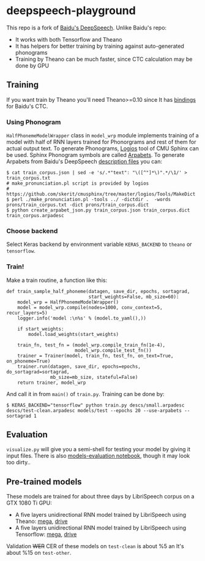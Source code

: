 # deepspeech-playground

This repo is a fork of [Baidu's DeepSpeech](https://github.com/baidu-research/ba-dls-deepspeech).  Unlike Baidu's repo:

- It works with both Tensorflow and Theano
- It has helpers for better training by training against auto-generated phonograms
- Training by Theano can be much faster, since CTC calculation may be done by GPU


## Training

If you want train by Theano you'll need Theano>=0.10 since It has [bindings](http://deeplearning.net/software/theano_versions/dev/library/tensor/nnet/ctc.html) for Baidu's CTC.

### Using Phonogram

`HalfPhonemeModelWrapper` class in `model_wrp` module implements training of a model with half of RNN layers trained for Phonorgrams and rest of them for actual output text. To generate Phonograms, [Logios](https://github.com/skerit/cmusphinx/tree/master/logios) tool of CMU Sphinx can be used.  Sphinx Phonogram symbols are called [Arpabets](http://www.speech.cs.cmu.edu/cgi-bin/cmudict).  To generate Arpabets from Baidu's DeepSpeech [description files](https://github.com/baidu-research/ba-dls-deepspeech#data) you can:
```
$ cat train_corpus.json | sed -e 's/.*"text": "\([^"]*\)".*/\1/' > train_corpus.txt
# make_pronunciation.pl script is provided by logios
# https://github.com/skerit/cmusphinx/tree/master/logios/Tools/MakeDict
$ perl ./make_pronunciation.pl -tools ../ -dictdir .  -words prons/train_corpus.txt -dict prons/train_corpus.dict
$ python create_arpabet_json.py train_corpus.json train_corpus.dict train_corpus.arpadesc
```

### Choose backend

Select Keras backend by environment variable `KERAS_BACKEND` to `theano` or `tensorflow`.

### Train!
Make a train routine, a function like this:

```
def train_sample_half_phoneme(datagen, save_dir, epochs, sortagrad,
                              start_weights=False, mb_size=60):
    model_wrp = HalfPhonemeModelWrapper()
    model = model_wrp.compile(nodes=1000, conv_context=5, recur_layers=5)
    logger.info('model :\n%s' % (model.to_yaml(),))

    if start_weights:
        model.load_weights(start_weights)

    train_fn, test_fn = (model_wrp.compile_train_fn(1e-4),
                         model_wrp.compile_test_fn())
    trainer = Trainer(model, train_fn, test_fn, on_text=True, on_phoneme=True)
    trainer.run(datagen, save_dir, epochs=epochs, do_sortagrad=sortagrad,
                mb_size=mb_size, stateful=False)
    return trainer, model_wrp
```
And call it in from `main()` of `train.py`. Training can be done by:
```
$ KERAS_BACKEND="tensorflow" python train.py descs/small.arpadesc descs/test-clean.arpadesc models/test --epochs 20 --use-arpabets --sortagrad 1
```

## Evaluation

`visualize.py` will give you a semi-shell for testing your model by giving it input files. There is also [models-evaluation notebook](models-evaluation.ipynb), though it may look too dirty..

## Pre-trained models

These models are trained for about three days by LibriSpeech corpus on a GTX 1080 Ti GPU:

- A five layers unidirectional RNN model trained by LibriSpeech using Theano:  [mega](https://mega.nz/#!ZTIjXQgA!HK1vCRxYC1VyzJ_8LCwwcTrNH9aF7l-H8TYf7eE1v6g), [drive](https://drive.google.com/open?id=0B-xCVC7fUa3MZ3B1UVpYWlY1LWs)
- A five layers unidirectional RNN model trained by LibriSpeech using Tensorflow: [mega](https://mega.nz/#!APR1iRjT!pgJcnEWLTHzJ4m9dQXA_2gvrJxa_h9uwEHc6Sxwreow), [drive](https://drive.google.com/open?id=0B-xCVC7fUa3MdkdNc05zT2dyblk)

Validation ~~WER~~ CER of these models on `test-clean` is about %5 an It's about %15 on `test-other`.
